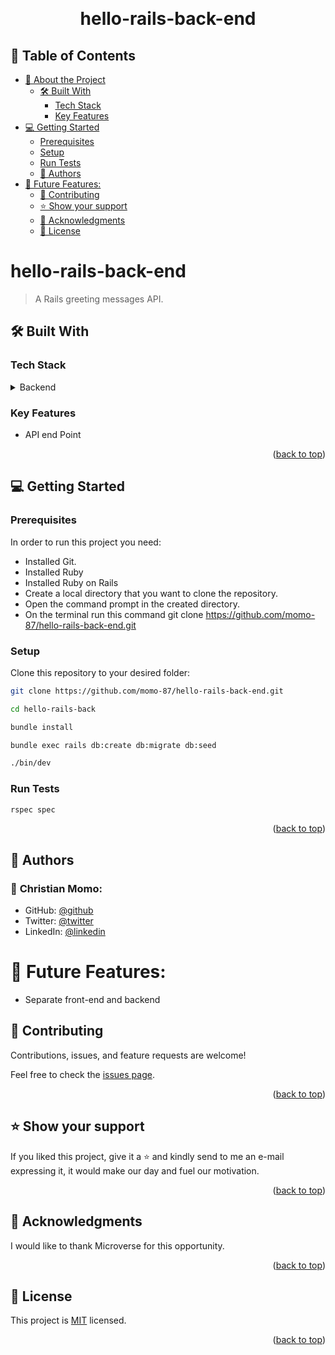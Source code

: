 <a name="readme-top"></a>

<div align="center">

  <br/>
  <h1>hello-rails-back-end</h1>

</div>

## 📗 Table of Contents

- [📖 About the Project](#about-project)
  - [🛠 Built With ](#-built-with-)
    - [Tech Stack ](#tech-stack-)
    - [Key Features ](#key-features-)
- [💻 Getting Started ](#-getting-started-)
  - [Prerequisites](#prerequisites)
  - [Setup](#setup)
  - [Run Tests](#run-tests)
  - [👥 Authors ](#-authors-)
- [🔭 Future Features:](#-future-features)
  - [🤝 Contributing ](#-contributing-)
  - [⭐️ Show your support ](#️-show-your-support-)
  - [🙏 Acknowledgments ](#-acknowledgments-)
  - [📝 License ](#-license-)

<!-- PROJECT DESCRIPTION -->

# hello-rails-back-end <a name="about-project"></a>

> A Rails greeting messages API. 

## 🛠 Built With <a name="built-with"></a>

### Tech Stack <a name="tech-stack"></a>

<details>
<!-- <summary>Frontend</summary>
  <ul>
    <li><a href="https://reactjs.org/">React</a></li>
  </ul> -->
  <summary>Backend</summary>
  <ul>
    <li><a href="https://rubyonrails.org/">Ruby on Rails</a></li>
  </ul>
</details>

<!-- Features -->

### Key Features <a name="key-features"></a>

- API end Point

<p align="right">(<a href="#readme-top">back to top</a>)</p>

<!-- GETTING STARTED -->

## 💻 Getting Started <a name="getting-started"></a>

### Prerequisites

In order to run this project you need:

- Installed Git.
- Installed Ruby
- Installed Ruby on Rails
- Create a local directory that you want to clone the repository.
- Open the command prompt in the created directory.
- On the terminal run this command git clone https://github.com/momo-87/hello-rails-back-end.git

### Setup

Clone this repository to your desired folder:

```sh
git clone https://github.com/momo-87/hello-rails-back-end.git
```

```sh
cd hello-rails-back
```

```sh
bundle install
```

```sh
bundle exec rails db:create db:migrate db:seed
```

```sh
./bin/dev
```

### Run Tests

```sh
rspec spec
```

<p align="right">(<a href="#readme-top">back to top</a>)</p>

<!-- AUTHORS -->

## 👥 Authors <a name="authors"></a>

### 👤 **Christian Momo**:

- GitHub: [@github](https://github.com/momo-87)
- Twitter: [@twitter](https://twitter.com/Momo_yde)
- LinkedIn: [@linkedin](https://www.linkedin.com/in/christian-momo/)

# 🔭 Future Features:

- Separate front-end and backend

## 🤝 Contributing <a name="contributing"></a>

Contributions, issues, and feature requests are welcome!

Feel free to check the [issues page](https://github.com/momo-87/hello-rails-back-end/issues).

<p align="right">(<a href="#readme-top">back to top</a>)</p>

<!-- SUPPORT -->

## ⭐️ Show your support <a name="support"></a>

If you liked this project, give it a ⭐️ and kindly send to me an e-mail expressing it, it would make our day and fuel our motivation.

<p align="right">(<a href="#readme-top">back to top</a>)</p>

<!-- ACKNOWLEDGEMENTS -->

## 🙏 Acknowledgments <a name="acknowledgements"></a>

I would like to thank Microverse for this opportunity.

<p align="right">(<a href="#readme-top">back to top</a>)</p>

<!-- LICENSE -->

## 📝 License <a name="license"></a>

This project is [MIT](./LICENSE) licensed.

<p align="right">(<a href="#readme-top">back to top</a>)</p>